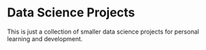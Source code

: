 # Data Science Projects

This is just a collection of smaller data science projects for personal learning and development.